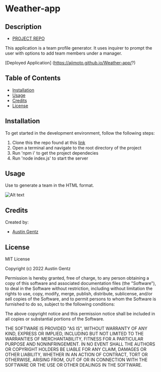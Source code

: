 # Weather-app

## Description

- [PROJECT REPO](https://github.com/Ajimoto/Weather-app)

This application is a team profile generator. It uses inquirer to prompt the user with options to add team members under a manager.

[Deployed Application] (https://ajimoto.github.io/Weather-app/?)

## Table of Contents

- [Installation](#installation)
- [Usage](#usage)
- [Credits](#credits)
- [License](#license)

## Installation

To get started in the development environment, follow the following steps:

1.  Clone this the repo found at this [link](https://github.com/Ajimoto/TeamProfileGenerator)
2.  Open a terminal and navigate to the root directory of the project
3.  Run 'npm i' to get the project dependecies
4.  Run 'node index.js' to start the server

## Usage

Use to generate a team in the HTML format.

![Alt text](</Screen Shot 2022-08-17 at 7.43.36 PM.png>)

## Credits

Created by:

- [Austin Gentz](https://github.com/Ajimoto)

## License

MIT License

Copyright (c) 2022 Austin Gentz

Permission is hereby granted, free of charge, to any person obtaining a copy
of this software and associated documentation files (the "Software"), to deal
in the Software without restriction, including without limitation the rights
to use, copy, modify, merge, publish, distribute, sublicense, and/or sell
copies of the Software, and to permit persons to whom the Software is
furnished to do so, subject to the following conditions:

The above copyright notice and this permission notice shall be included in all
copies or substantial portions of the Software.

THE SOFTWARE IS PROVIDED "AS IS", WITHOUT WARRANTY OF ANY KIND, EXPRESS OR
IMPLIED, INCLUDING BUT NOT LIMITED TO THE WARRANTIES OF MERCHANTABILITY,
FITNESS FOR A PARTICULAR PURPOSE AND NONINFRINGEMENT. IN NO EVENT SHALL THE
AUTHORS OR COPYRIGHT HOLDERS BE LIABLE FOR ANY CLAIM, DAMAGES OR OTHER
LIABILITY, WHETHER IN AN ACTION OF CONTRACT, TORT OR OTHERWISE, ARISING FROM,
OUT OF OR IN CONNECTION WITH THE SOFTWARE OR THE USE OR OTHER DEALINGS IN THE
SOFTWARE.
